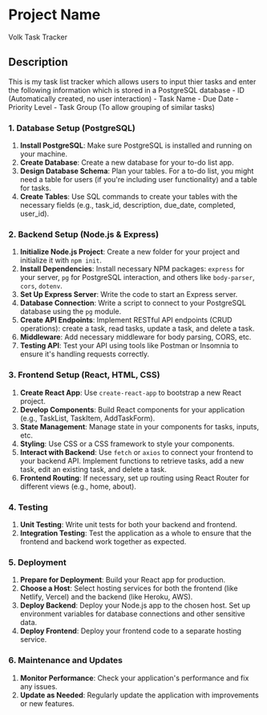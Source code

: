# Project Name

Volk Task Tracker

## Description

This is my task list tracker which allows users to input thier tasks and enter the following information which is stored in a PostgreSQL database
    - ID (Automatically created, no user interaction)
    - Task Name
    - Due Date
    - Priority Level
    - Task Group (To allow grouping of similar tasks)


### 1. Database Setup (PostgreSQL)
1. **Install PostgreSQL**: Make sure PostgreSQL is installed and running on your machine.
2. **Create Database**: Create a new database for your to-do list app.
3. **Design Database Schema**: Plan your tables. For a to-do list, you might need a table for users (if you're including user functionality) and a table for tasks.
4. **Create Tables**: Use SQL commands to create your tables with the necessary fields (e.g., task_id, description, due_date, completed, user_id).

### 2. Backend Setup (Node.js & Express)
1. **Initialize Node.js Project**: Create a new folder for your project and initialize it with `npm init`.
2. **Install Dependencies**: Install necessary NPM packages: `express` for your server, `pg` for PostgreSQL interaction, and others like `body-parser`, `cors`, `dotenv`.
3. **Set Up Express Server**: Write the code to start an Express server.
4. **Database Connection**: Write a script to connect to your PostgreSQL database using the `pg` module.
5. **Create API Endpoints**: Implement RESTful API endpoints (CRUD operations): create a task, read tasks, update a task, and delete a task.
6. **Middleware**: Add necessary middleware for body parsing, CORS, etc.
7. **Testing API**: Test your API using tools like Postman or Insomnia to ensure it's handling requests correctly.

### 3. Frontend Setup (React, HTML, CSS)
1. **Create React App**: Use `create-react-app` to bootstrap a new React project.
2. **Develop Components**: Build React components for your application (e.g., TaskList, TaskItem, AddTaskForm).
3. **State Management**: Manage state in your components for tasks, inputs, etc.
4. **Styling**: Use CSS or a CSS framework to style your components.
5. **Interact with Backend**: Use `fetch` or `axios` to connect your frontend to your backend API. Implement functions to retrieve tasks, add a new task, edit an existing task, and delete a task.
6. **Frontend Routing**: If necessary, set up routing using React Router for different views (e.g., home, about).

### 4. Testing
1. **Unit Testing**: Write unit tests for both your backend and frontend.
2. **Integration Testing**: Test the application as a whole to ensure that the frontend and backend work together as expected.

### 5. Deployment
1. **Prepare for Deployment**: Build your React app for production.
2. **Choose a Host**: Select hosting services for both the frontend (like Netlify, Vercel) and the backend (like Heroku, AWS).
3. **Deploy Backend**: Deploy your Node.js app to the chosen host. Set up environment variables for database connections and other sensitive data.
4. **Deploy Frontend**: Deploy your frontend code to a separate hosting service.

### 6. Maintenance and Updates
1. **Monitor Performance**: Check your application's performance and fix any issues.
2. **Update as Needed**: Regularly update the application with improvements or new features.
